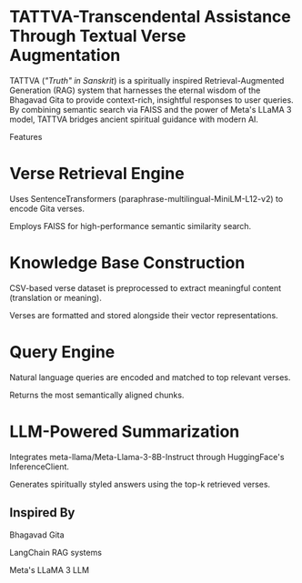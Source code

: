 # TATTVA-Transcendental Assistance Through Textual Verse Augmentation

TATTVA (_"Truth" in Sanskrit_) is a spiritually inspired Retrieval-Augmented Generation (RAG) system that harnesses the eternal wisdom of the Bhagavad Gita to provide context-rich, insightful responses to user queries. By combining semantic search via FAISS and the power of Meta's LLaMA 3 model, TATTVA bridges ancient spiritual guidance with modern AI.

Features

# Verse Retrieval Engine

Uses SentenceTransformers (paraphrase-multilingual-MiniLM-L12-v2) to encode Gita verses.

Employs FAISS for high-performance semantic similarity search.

# Knowledge Base Construction

CSV-based verse dataset is preprocessed to extract meaningful content (translation or meaning).

Verses are formatted and stored alongside their vector representations.

# Query Engine

Natural language queries are encoded and matched to top relevant verses.

Returns the most semantically aligned chunks.

# LLM-Powered Summarization

Integrates meta-llama/Meta-Llama-3-8B-Instruct through HuggingFace's InferenceClient.

Generates spiritually styled answers using the top-k retrieved verses.

## Inspired By

Bhagavad Gita

LangChain RAG systems

Meta's LLaMA 3 LLM


